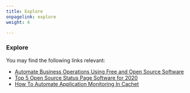 ```yaml
---
title: Explore
onpagelink: explore
weight: 4

---
```



### Explore

You may find the following links relevant:

- [Automate Business Operations Using Free and Open Source Software](https://blog.containerize.com/2020/08/27/automate-business-operations-using-open-source-software/)
- [Top 5 Open Source Status Page Software for 2020](https://blog.containerize.com/2020/11/20/top-5-open-source-status-page-software-for-2020/)
- [How To Automate Application Monitoring In Cachet](https://blog.containerize.com/2020/12/04/how-to-automate-application-monitoring-in-cachet/)
 